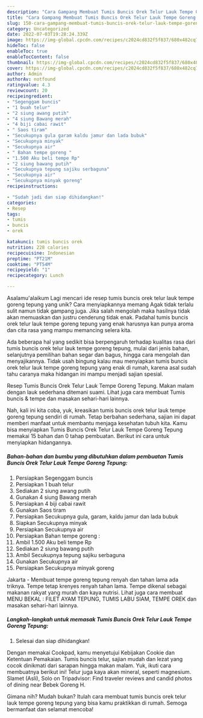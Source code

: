 ```yaml
---
description: "Cara Gampang Membuat Tumis Buncis Orek Telur Lauk Tempe Goreng Tepung{ yang Lezat"
title: "Cara Gampang Membuat Tumis Buncis Orek Telur Lauk Tempe Goreng Tepung{ yang Lezat"
slug: 150-cara-gampang-membuat-tumis-buncis-orek-telur-lauk-tempe-goreng-tepung-yang-lezat
category: Uncategorized
date: 2022-07-03T19:28:24.339Z
image: https://img-global.cpcdn.com/recipes/c2024cd832f5f837/680x482cq70/tumis-buncis-orek-telur-lauk-tempe-goreng-tepung-foto-resep-utama.jpg
hideToc: false
enableToc: true
enableTocContent: false
thumbnail: https://img-global.cpcdn.com/recipes/c2024cd832f5f837/680x482cq70/tumis-buncis-orek-telur-lauk-tempe-goreng-tepung-foto-resep-utama.jpg
cover: https://img-global.cpcdn.com/recipes/c2024cd832f5f837/680x482cq70/tumis-buncis-orek-telur-lauk-tempe-goreng-tepung-foto-resep-utama.jpg
author: Admin
authorAv: notfound
ratingvalue: 4.3
reviewcount: 20
recipeingredient:
- "Segenggam buncis"
- "1 buah telur"
- "2 siung awang putih"
- "4 siung Bawang merah"
- "4 biji cabai rawit"
- " Saos tiram"
- "Secukupnya gula garam kaldu jamur dan lada bubuk"
- "Secukupnya minyak"
- "Secukupnya air"
- " Bahan tempe goreng "
- "1.500 Aku beli tempe Rp"
- "2 siung bawang putih"
- "Secukupnya tepung sajiku serbaguna"
- "Secukupnya air"
- "Secukupnya minyak goreng"
recipeinstructions:

- "Sudah jadi dan siap dihidangkan!"
categories:
- Resep
tags:
- tumis
- buncis
- orek

katakunci: tumis buncis orek 
nutrition: 228 calories
recipecuisine: Indonesian
preptime: "PT21M"
cooktime: "PT54M"
recipeyield: "1"
recipecategory: Lunch

---
```



Asalamu'alaikum Lagi mencari ide resep tumis buncis orek telur lauk tempe goreng tepung yang unik? Cara menyiapkannya memang Agak tidak terlalu sulit namun tidak gampang juga. Jika salah mengolah maka hasilnya tidak akan memuaskan dan justru cenderung tidak enak. Padahal tumis buncis orek telur lauk tempe goreng tepung yang enak harusnya kan punya aroma dan cita rasa yang mampu memancing selera kita.


Ada beberapa hal yang sedikit bisa berpengaruh terhadap kualitas rasa dari tumis buncis orek telur lauk tempe goreng tepung, mulai dari jenis bahan, selanjutnya pemilihan bahan segar dan bagus, hingga cara mengolah dan menyajikannya. Tidak usah bingung kalau mau menyiapkan tumis buncis orek telur lauk tempe goreng tepung yang enak di rumah, karena asal sudah tahu caranya maka hidangan ini mampu menjadi sajian spesial.

Resep Tumis Buncis Orek Telur Lauk Tempe Goreng Tepung. Makan malam dengan lauk sederhana ditemani suami. Lihat juga cara membuat Tumis buncis &amp; tempe dan masakan sehari-hari lainnya.


Nah, kali ini kita coba, yuk, kreasikan tumis buncis orek telur lauk tempe goreng tepung sendiri di rumah. Tetap berbahan sederhana, sajian ini dapat memberi manfaat untuk membantu menjaga kesehatan tubuh kita. Kamu bisa menyiapkan Tumis Buncis Orek Telur Lauk Tempe Goreng Tepung memakai 15 bahan dan 0 tahap pembuatan. Berikut ini cara untuk menyiapkan hidangannya.

<!--inarticleads1-->

##### Bahan-bahan dan bumbu yang dibutuhkan dalam pembuatan Tumis Buncis Orek Telur Lauk Tempe Goreng Tepung:

1. Persiapkan Segenggam buncis
1. Persiapkan 1 buah telur
1. Sediakan 2 siung awang putih
1. Gunakan 4 siung Bawang merah
1. Persiapkan 4 biji cabai rawit
1. Gunakan  Saos tiram
1. Persiapkan Secukupnya gula, garam, kaldu jamur dan lada bubuk
1. Siapkan Secukupnya minyak
1. Persiapkan Secukupnya air
1. Persiapkan  Bahan tempe goreng :
1. Ambil 1.500 Aku beli tempe Rp
1. Sediakan 2 siung bawang putih
1. Ambil Secukupnya tepung sajiku serbaguna
1. Gunakan Secukupnya air
1. Persiapkan Secukupnya minyak goreng


Jakarta - Membuat tempe goreng tepung renyah dan tahan lama ada triknya. Tempe tetap krenyes renyah tahan lama. Tempe dikenal sebagai makanan rakyat yang murah dan kaya nutrisi. Lihat juga cara membuat MENU BEKAL : FILET AYAM TEPUNG, TUMIS LABU SIAM, TEMPE OREK dan masakan sehari-hari lainnya. 

<!--inarticleads2-->

##### Langkah-langkah untuk memasak Tumis Buncis Orek Telur Lauk Tempe Goreng Tepung:


1. Selesai dan siap dihidangkan!

Dengan memakai Cookpad, kamu menyetujui Kebijakan Cookie dan Ketentuan Pemakaian. Tumis buncis telur, sajian mudah dan lezat yang cocok dinikmati dari sarapan hingga makan malam. Yuk, ikuti cara membuatnya berikut ini! Telur juga kaya akan mineral, seperti magnesium. Slamet (Asli), Solo on Tripadvisor: Find traveler reviews and candid photos of dining near Bebek Goreng H. 

Gimana nih? Mudah bukan? Itulah cara membuat tumis buncis orek telur lauk tempe goreng tepung yang bisa kamu praktikkan di rumah. Semoga bermanfaat dan selamat mencoba!
